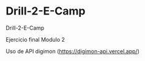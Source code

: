 # Drill-2-E-Camp
Drill-2-E-Camp

Ejercicio final Modulo 2

Uso de API digimon (https://digimon-api.vercel.app/)
